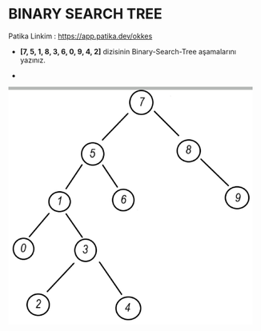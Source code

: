 # BINARY SEARCH TREE

Patika Linkim : https://app.patika.dev/okkes

* **[7, 5, 1, 8, 3, 6, 0, 9, 4, 2]** dizisinin Binary-Search-Tree aşamalarını yazınız.

* 

  

  <img src="README.assets/Ekran Görüntüsü (960)-16565920057962.png" alt="Ekran Görüntüsü (960)" style="zoom:67%;" />

  








